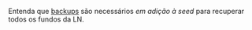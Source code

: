 Entenda que [backups](https://docs.decred.org/lightning-network/backups/) são necessários _em adição à seed_ para recuperar todos os fundos da LN.
